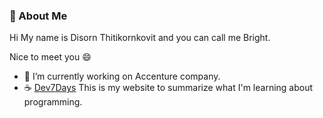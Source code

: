 ### :boy: About Me

Hi My name is Disorn Thitikornkovit and you can call me Bright. 

Nice to meet you :smile:

- :office: I’m currently working on Accenture company.
- :coffee: [Dev7Days](https://dev7days.gitbook.io/dev7days/) This is my website to summarize what I'm learning about programming. 


<!--
**brightkut/brightkut** is a ✨ _special_ ✨ repository because its `README.md` (this file) appears on your GitHub profile.

Here are some ideas to get you started:

- 🔭 I’m currently working on ...
- 🌱 I’m currently learning ...
- 👯 I’m looking to collaborate on ...
- 🤔 I’m looking for help with ...
- 💬 Ask me about ...
- 📫 How to reach me: ...
- 😄 Pronouns: ...
- ⚡ Fun fact: ...
-->
